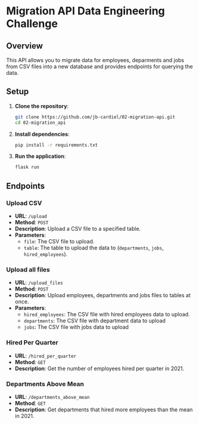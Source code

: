 # Migration API Data Engineering Challenge

## Overview
This API allows you to migrate data for employees, deparments and jobs from CSV files into a new database and provides endpoints for querying the data.

## Setup

1. **Clone the repository**:
    ```sh
    git clone https://github.com/jb-cardiel/02-migration-api.git
    cd 02-migration_api
    ```

2. **Install dependencies**:
    ```sh
    pip install -r requirements.txt
    ```

3. **Run the application**:
    ```sh
    flask run
    ```

## Endpoints

### Upload CSV
- **URL**: `/upload`
- **Method**: `POST`
- **Description**: Upload a CSV file to a specified table.
- **Parameters**:
  - `file`: The CSV file to upload.
  - `table`: The table to upload the data to (`departments`, `jobs`, `hired_employees`).

### Upload all files
- **URL**: `/upload_files`
- **Method**: `POST`
- **Description**: Upload employees, departments and jobs files to tables at once.
- **Parameters**:
  - `hired_employees`: The CSV file with hired employees data to upload.
  - `departments`: The CSV file with department data to upload
  - `jobs`: The CSV file with jobs data to upload

### Hired Per Quarter
- **URL**: `/hired_per_quarter`
- **Method**: `GET`
- **Description**: Get the number of employees hired per quarter in 2021.

### Departments Above Mean
- **URL**: `/departments_above_mean`
- **Method**: `GET`
- **Description**: Get departments that hired more employees than the mean in 2021.

